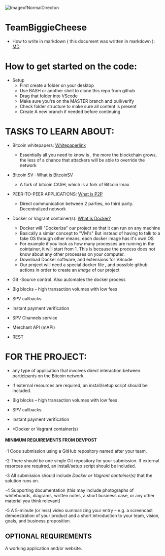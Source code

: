![ImageofNormalDirecton](https://cdn.discordapp.com/attachments/753039229545742357/854973038114242590/IMG_20210617_013634_645.jpg)


# TeamBiggieCheese

- How to write in markdown ( this document was written in markdown ): [MD](https://www.markdownguide.org/basic-syntax/)

# How to get started on the code: 
- Setup
  - First create a folder on your desktop
  - Use BASH or another shell to clone this repo from github 
  - Drag that folder into VScode
  - Make sure you're on the MASTER branch and pull/verify 
  - Check folder structure to make sure all content is present
  - Create A new branch if needed before continuing 



# TASKS TO LEARN ABOUT:

- Bitcoin whitepapers: [Whitepaperlink](https://bitcoinassociation.net/wp-content/uploads/2019/02/Bitcoin-whitepaper.pdf)
  - Essentially all you need to know is , the more the blockchain grows, the less of a chance that attackers will be able to override the network
  
- Bitcoin SV :  [What is BitcoinSV ](https://www.youtube.com/watch?v=qlhsNqnhPsM)
  - A fork of bitcoin CASH, which is a fork of Bitcoin lmao 

- PEER-TO-PEER APPLICATIONS:  [What is P2P ](https://www.youtube.com/watch?v=s-Fs_Ucy_EU)
  - Direct communication between 2 parties, no third party. Decentralized network 

- Docker or Vagrant container(s): [What is Docker?](https://www.youtube.com/watch?v=_dfLOzuIg2o&t=258s)
  - Docker will "Dockerize" our project so that it can run on any machine 
  - Basically a simiar concept to "VM's" But instead of having to talk to a fake OS through other means, each docker image has it's own OS
  - For example if you look as how many processes are running in the cointainer, it will start from 1. This is because the process does not know about any other processes on your computer.  
  - Download Docker software, and extensions for VScode
  - Our project will need a special docker file , and possible github actions in order to create an *image* of our project

- Git
  -Source control. Also automates the docker process 

- Big blocks – high transaction volumes with low fees

- SPV callbacks

- Instant payment verification



- SPV Channels service

- Merchant API (mAPI)

- REST


# FOR THE PROJECT:
- any type of application that involves direct interaction between participants on the Bitcoin network. 

- If external resources are required, an install/setup script should be included.

- Big blocks – high transaction volumes with low fees

- SPV callbacks

- Instant payment verification

- *Docker or Vagrant container(s)



#### MINIMUM REQUIREMENTS FROM DEVPOST 
-1 Code submission using a GitHub repository named after your team.

-2 There should be one single Git repository for your submission. If external resorces are required, an install/setup script should be included.

-3 All submission should include *Docker or Vagrant container(s)* that the solution runs on. 

-4 Supporting documentation (this may include photographs of whiteboards, diagrams, written notes, a short business case, or any other material you think relevant)

-5 A 5-minute (or less) video summarizing your entry – e.g. a screencast demonstration of your product and a short introduction to your team, vision, goals, and business proposition.

## OPTIONAL REQUIREMENTS
A working application and/or website.

